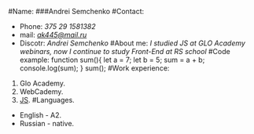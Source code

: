 #Name:
###Andrei Semchenko
#Contact:
* Phone: *375 29 1581382*
* mail: *ak445@mail.ru*
* Discotr: *Andrei Semchenko*
#About me:
*I studied JS at GLO Academy webinars, now I continue to study Front-End at RS 
school*
#Code example:
function sum(){
let a = 7;
let b = 5;
 sum = a + b;
 console.log(sum);
}
sum();
#Work experience:
1. Glo Academy.
2. WebCademy.
3. [JS](https://learn.javascript.ru).
#Languages.
* English - A2.
* Russian - native.

